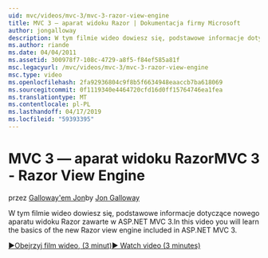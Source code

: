 ```yaml
---
uid: mvc/videos/mvc-3/mvc-3-razor-view-engine
title: MVC 3 — aparat widoku Razor | Dokumentacja firmy Microsoft
author: jongalloway
description: W tym filmie wideo dowiesz się, podstawowe informacje dotyczące nowego aparatu widoku Razor zawarte w ASP.NET MVC 3.
ms.author: riande
ms.date: 04/04/2011
ms.assetid: 300978f7-108c-4729-a8f5-f84ef585a81f
msc.legacyurl: /mvc/videos/mvc-3/mvc-3-razor-view-engine
msc.type: video
ms.openlocfilehash: 2fa92936804c9f8b5f6634948eaaccb7ba618069
ms.sourcegitcommit: 0f1119340e4464720cfd16d0ff15764746ea1fea
ms.translationtype: MT
ms.contentlocale: pl-PL
ms.lasthandoff: 04/17/2019
ms.locfileid: "59393395"
---
```

# <a name="mvc-3---razor-view-engine"></a><span data-ttu-id="343e2-103">MVC 3 — aparat widoku Razor</span><span class="sxs-lookup"><span data-stu-id="343e2-103">MVC 3 - Razor View Engine</span></span>

<span data-ttu-id="343e2-104">przez [Galloway'em Jon](https://github.com/jongalloway)</span><span class="sxs-lookup"><span data-stu-id="343e2-104">by [Jon Galloway](https://github.com/jongalloway)</span></span>

<span data-ttu-id="343e2-105">W tym filmie wideo dowiesz się, podstawowe informacje dotyczące nowego aparatu widoku Razor zawarte w ASP.NET MVC 3.</span><span class="sxs-lookup"><span data-stu-id="343e2-105">In this video you will learn the basics of the new Razor view engine included in ASP.NET MVC 3.</span></span>

[<span data-ttu-id="343e2-106">&#9654;Obejrzyj film wideo, (3 minut)</span><span class="sxs-lookup"><span data-stu-id="343e2-106">&#9654; Watch video (3 minutes)</span></span>](https://channel9.msdn.com/Blogs/ASP-NET-Site-Videos/mvc-3-razor-view-engine)
